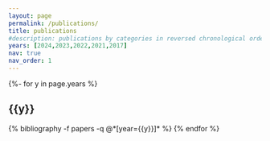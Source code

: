 ```yaml
---
layout: page
permalink: /publications/
title: publications
#description: publications by categories in reversed chronological order. generated by jekyll-scholar.
years: [2024,2023,2022,2021,2017]
nav: true
nav_order: 1
---
```

<!-- _pages/publications.md -->
<div class="publications">

{%- for y in page.years %}
  <h2 class="year">{{y}}</h2>
  {% bibliography -f papers -q @*[year={{y}}]* %}
{% endfor %}

</div>
